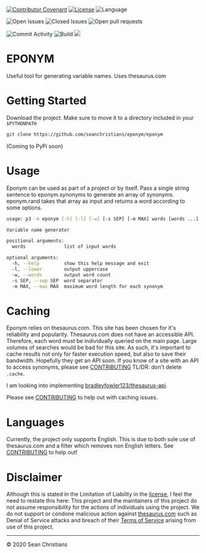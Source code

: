 [![Contributor Covenant](https://img.shields.io/badge/Contributor%20Covenant-v2.0%20adopted-ff69b4)](./CODE_OF_CONDUCT.md)
[![License](https://img.shields.io/github/license/seanchristians/eponym)](./LICENSE)
![Language](https://img.shields.io/github/languages/top/seanchristians/eponym)

![Open Issues](https://img.shields.io/github/issues/seanchristians/eponym)
![Closed Issues](https://img.shields.io/github/issues-closed/seanchristians/eponym)
![Open pull requests](https://img.shields.io/github/issues-pr/seanchristians/eponym)

![Commit Activity](https://img.shields.io/github/commit-activity/y/seanchristians/eponym)
![Build](https://travis-ci.org/seanchristians/eponym.svg?branch=master)
![](https://img.shields.io/badge/dev-Sean%20Christians-orange)

# EPONYM

Useful tool for generating variable names. Uses thesaurus.com

# Getting Started

Download the project. Make sure to move it to a directory included in your `$PYTHONPATH`
```sh
git clone https://github.com/seanchristians/eponym/eponym
```
(Coming to PyPi soon)

# Usage

Eponym can be used as part of a project or by itself. Pass a single string sentence to eponym.synonyms to generate an array of synonyms. eponym.rand takes that array as input and returns a word according to some options.

```sh
usage: p3 -m eponym [-h] [-l] [-w] [-s SEP] [-m MAX] words [words ...]

Variable name generator

positional arguments:
  words              list of input words

optional arguments:
  -h, --help         show this help message and exit
  -l, --lower        output uppercase
  -w, --words        output word count
  -s SEP, --sep SEP  word separator
  -m MAX, --max MAX  maximum word length for each synonym
```

# Caching

Eponym relies on thesaurus.com. This site has been chosen for it's reliability and popularity. Thesaurus.com does not have an accessible API. Therefore, each word must be individually queried on the main page. Large volumes of searches would be bad for this site. As such, it's important to cache results not only for faster execution speed, but also to save their bandwidth. Hopefully they get an API soon. If you know of a site with an API to access synonyms, please see [CONTRIBUTING](./CONTRIBUTING.md)
TL/DR: don't delete `.cache`.

I am looking into implementing [bradleyfowler123/thesaurus-api](https://github.com/bradleyfowler123/thesaurus-api).

Please see [CONTRIBUTING](./CONTRIBUTING.md) to help out with caching issues.

# Languages

Currently, the project only supports English. This is due to both sole use of thesaurus.com and a filter which removes non English letters. See [CONTRIBUTING](./CONTRIBUTING.md) to help out!

# Disclaimer

Although this is stated in the Limitation of Liability in the [license](./LICENSE), I feel the need to restate this here: This project and the maintainers of this project do not assume responsibility for the actions of individuals using the project. We do not support or condone malicious action against [thesaurus.com](https://www.thesaurus.com) such as Denial of Service attacks and breach of their [Terms of Service](https://www.dictionary.com/e/terms/) arising from use of this project.

---

© 2020 Sean Christians